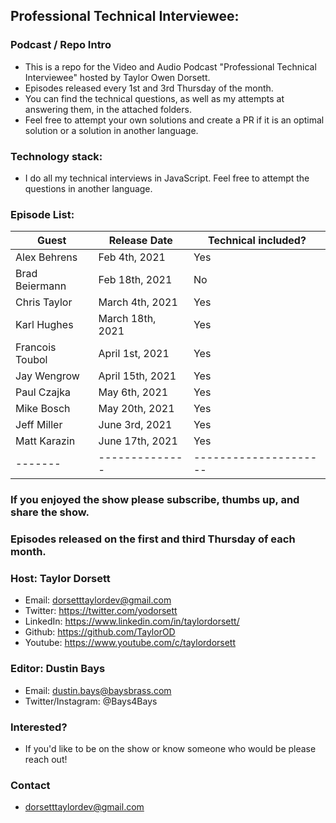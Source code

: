 ## Professional Technical Interviewee:

### Podcast / Repo Intro

- This is a repo for the Video and Audio Podcast "Professional Technical Interviewee" hosted by Taylor Owen Dorsett.
- Episodes released every 1st and 3rd Thursday of the month.
- You can find the technical questions, as well as my attempts at answering them, in the attached folders.
- Feel free to attempt your own solutions and create a PR if it is an optimal solution or a solution in another language.

### Technology stack:
- I do all my technical interviews in JavaScript. Feel free to attempt the questions in another language.

### Episode List:
| Guest | Release Date | Technical included? |
|-------|--------------|---------------------|
| Alex Behrens | Feb 4th, 2021 | Yes |
| Brad Beiermann | Feb 18th, 2021 | No |
| Chris Taylor | March 4th, 2021 | Yes |
| Karl Hughes | March 18th, 2021 | Yes |
| Francois Toubol | April 1st, 2021 | Yes |
| Jay Wengrow | April 15th, 2021 | Yes |
| Paul Czajka | May 6th, 2021 | Yes |
| Mike Bosch | May 20th, 2021 | Yes |
| Jeff Miller | June 3rd, 2021 | Yes |
| Matt Karazin | June 17th, 2021 | Yes |
|-------|--------------|---------------------|

### If you enjoyed the show please subscribe, thumbs up, and share the show.
### Episodes released on the first and third Thursday of each month.

### Host: Taylor Dorsett
- Email: dorsetttaylordev@gmail.com
- Twitter: https://twitter.com/yodorsett
- LinkedIn: https://www.linkedin.com/in/taylordorsett/
- Github: https://github.com/TaylorOD
- Youtube: https://www.youtube.com/c/taylordorsett

### Editor: Dustin Bays
- Email: dustin.bays@baysbrass.com
- Twitter/Instagram: @Bays4Bays

### Interested?
- If you'd like to be on the show or know someone who would be please reach out!

### Contact
- dorsetttaylordev@gmail.com